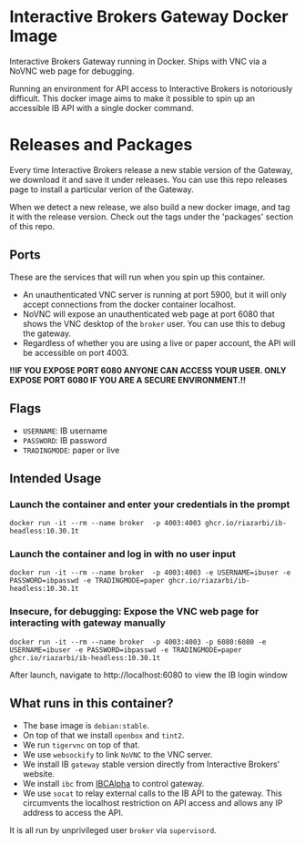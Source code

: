 # Interactive Brokers Gateway Docker Image

Interactive Brokers Gateway running in Docker. Ships with VNC via a NoVNC web page for debugging. 

Running an environment for API access to Interactive Brokers is notoriously difficult. This docker image aims to make it possible to spin up an accessible IB API with a single docker command.

# Releases and Packages

Every time Interactive Brokers release a new stable version of the Gateway, we download it and save it under releases. You can use this repo releases page to install a particular verion of the Gateway. 

When we detect a new release, we also build a new docker image, and tag it with the release version. Check out the tags under the 'packages' section of this repo.

## Ports

These are the services that will run when you spin up this container.

- An unauthenticated VNC server is running at port 5900, but it will only accept connections from the docker container localhost.
- NoVNC will expose an unauthenticated web page at port 6080 that shows the VNC desktop of the `broker` user. You can use this to debug the gateway.
- Regardless of whether you are using a live or paper account, the API will be accessible on port 4003.

**!!IF YOU EXPOSE PORT 6080 ANYONE CAN ACCESS YOUR USER. ONLY EXPOSE PORT 6080 IF YOU ARE A SECURE ENVIRONMENT.!!**

## Flags

- `USERNAME`: IB username
- `PASSWORD`: IB password
- `TRADINGMODE`: paper or live


## Intended Usage

### Launch the container and enter your credentials in the prompt

```
docker run -it --rm --name broker  -p 4003:4003 ghcr.io/riazarbi/ib-headless:10.30.1t
```


### Launch the container and log in with no user input

```
docker run -it --rm --name broker  -p 4003:4003 -e USERNAME=ibuser -e PASSWORD=ibpasswd -e TRADINGMODE=paper ghcr.io/riazarbi/ib-headless:10.30.1t
```

### Insecure, for debugging: Expose the VNC web page for interacting with gateway manually

```
docker run -it --rm --name broker  -p 4003:4003 -p 6080:6080 -e USERNAME=ibuser -e PASSWORD=ibpasswd -e TRADINGMODE=paper ghcr.io/riazarbi/ib-headless:10.30.1t
```

After launch, navigate to http://localhost:6080 to view the IB login window


## What runs in this container?

- The base image is `debian:stable`.
- On top of that we install `openbox` and `tint2`. 
- We run `tigervnc` on top of that.
- We use `websockify` to link `NoVNC` to the VNC server.
- We install IB `gateway` stable version directly from Interactive Brokers' website.
- We install `ibc` from [IBCAlpha](https://github.com/IbcAlpha/IBC) to control gateway.
- We use `socat` to relay external calls to the IB API to the gateway. This circumvents the localhost restriction on API access and allows any IP address to access the API.

It is all run by unprivileged user `broker` via `supervisord`. 
